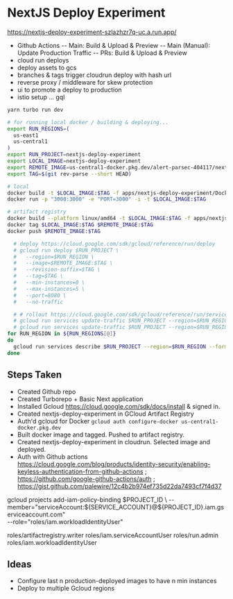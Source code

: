 # NextJS Deploy Experiment

https://nextjs-deploy-experiment-szlazhzr7q-uc.a.run.app/

- Github Actions
  -- Main: Build & Upload & Preview
  -- Main (Manual): Update Production Traffic
  -- PRs: Build & Upload & Preview
- cloud run deploys
- deploy assets to gcs
- branches & tags trigger cloudrun deploy with hash url
- reverse proxy / middleware for skew protection
- ui to promote a deploy to production
- istio setup ... gql

```sh
yarn turbo run dev

# for running local docker / building & deploying...
export RUN_REGIONS=(
  us-east1
  us-central1
)
export RUN_PROJECT=nextjs-deploy-experiment
export LOCAL_IMAGE=nextjs-deploy-experiment
export REMOTE_IMAGE=us-central1-docker.pkg.dev/alert-parsec-404117/nextjs-deploy-experiment/nextjs-deploy-experiment
export TAG=$(git rev-parse --short HEAD)

# local
docker build -t $LOCAL_IMAGE:$TAG -f apps/nextjs-deploy-experiment/Dockerfile .
docker run -p "3000:3000" -e "PORT=3000" -i -t $LOCAL_IMAGE:$TAG

# artifact registry
docker build --platform linux/amd64 -t $LOCAL_IMAGE:$TAG -f apps/nextjs-deploy-experiment/Dockerfile .
docker tag $LOCAL_IMAGE:$TAG $REMOTE_IMAGE:$TAG
docker push $REMOTE_IMAGE:$TAG

  # deploy https://cloud.google.com/sdk/gcloud/reference/run/deploy
  # gcloud run deploy $RUN_PROJECT \
  #   --region=$RUN_REGION \
  #   --image=$REMOTE_IMAGE:$TAG \
  #   --revision-suffix=$TAG \
  #   --tag=$TAG \
  #   --min-instances=0 \
  #   --max-instances=5 \
  #   --port=8080 \
  #   --no-traffic

  # # rollout https://cloud.google.com/sdk/gcloud/reference/run/services/update-traffic
  # gcloud run services update-traffic $RUN_PROJECT --region=$RUN_REGION --to-revisions=$RUN_PROJECT-$TAG=10
  # gcloud run services update-traffic $RUN_PROJECT --region=$RUN_REGION --to-revisions=$RUN_PROJECT-$TAG=100
for RUN_REGION in ${RUN_REGIONS[@]}
do
  gcloud run services describe $RUN_PROJECT --region=$RUN_REGION --format=json
done

```

## Steps Taken

- Created Github repo
- Created Turborepo + Basic Next application
- Installed Gcloud https://cloud.google.com/sdk/docs/install & signed in.
- Created nextjs-deploy-experiment in GCloud Artifact Registry
- Auth'd gcloud for Docker `gcloud auth configure-docker us-central1-docker.pkg.dev`
- Built docker image and tagged. Pushed to artifact registry.
- Created nextjs-deploy-experiment in cloudrun. Selected image and deployed.
- Auth with Github actions https://cloud.google.com/blog/products/identity-security/enabling-keyless-authentication-from-github-actions ; https://github.com/google-github-actions/auth ; https://gist.github.com/palewire/12c4b2b974ef735d22da7493cf7f4d37

gcloud projects add-iam-policy-binding $PROJECT_ID \
  --member="serviceAccount:${SERVICE_ACCOUNT}@${PROJECT_ID}.iam.gserviceaccount.com" \
 --role="roles/iam.workloadIdentityUser"

roles/artifactregistry.writer
roles/iam.serviceAccountUser
roles/run.admin
roles/iam.workloadIdentityUser

## Ideas

- Configure last n production-deployed images to have n min instances
- Deploy to multiple Gcloud regions
